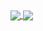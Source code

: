 <a href="https://github.com/AlBannaTechno/">
  <img align="center" src="https://github-readme-stats.vercel.app/api?username=AlBannaTechno&count_private=true&include_all_commits=true&show_icons=true&include_all_commits&bg_color=30,e96443,904e95&title_color=fff&text_color=fff&hide=contribs,prs" />
</a>
<a href="https://github.com/AlBannaTechno/">
  <img align="center" src="https://github-readme-stats.vercel.app/api/top-langs/?username=AlBannaTechno&count_private=true&bg_color=30,e96443,904e95&title_color=fff&text_color=fff&layout=compact&hide=html" />
</a>

